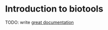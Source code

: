 # Introduction to biotools

TODO: write [great documentation](http://jacobian.org/writing/great-documentation/what-to-write/)
